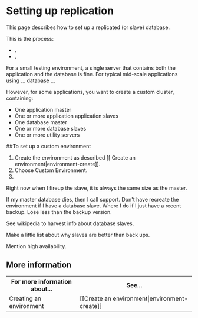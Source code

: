 # Setting up replication

This page describes how to set up a replicated (or slave) database. 

<!-- Use this page as an introduction. Make sure to address that we automatically create the database for you.
How to choose the size of the database instance
How to choose the size of the /db volume
When to choose a database slave (is there any point to having more than one slave?) -->

This is the process:

* [  ][1].  
* [  ][2].

For a small testing environment, a single server that contains both the application and the database is fine. 
For typical mid-scale applications using ... database ... 

However, for some applications, you want to create a custom cluster, containing:

* One application master
* One or more application application slaves
* One database master
* One or more database slaves
* One or more utility servers



##To set up a custom environment

1. Create the environment as described [[ Create an environment|environment-create]].
2. Choose Custom Environment.
3. 


Right now when I fireup the slave, it is always the same size as the master.

If my master database dies, then I call support.
Don't have recreate the environment if I have a database slave. Where I do if I just have a recent backup.
Lose less than the backup version.

See wikipedia to harvest info about database slaves. 

Make a little list about why slaves are better than back ups.

Mention high availability.
       


<h2 id="topic5"> More information</h2>

<table>
  <tr>
    <th>For more information about...</th><th>See...</th>
  </tr>
  <tr>
    <td>Creating an environment</td><td>[[Create an environment|environment-create]]</td>
  </tr> 
</table>


[1]: #topic1        "topic1"
[2]: #topic2        "topic2"
[3]: #topic3        "topic3"
